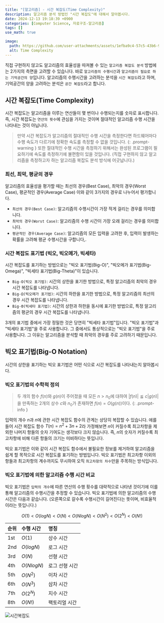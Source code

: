 ```yaml
---
title: "[알고리즘] - 시간 복잡도(Time Complexity)"
description: 알고리즘 분석 방법인 "시간 복잡도"에 대해서 알아봅시다.
date: 2024-12-13 19:18:39 +0900
categories: [Computer Science, 자료구조-알고리즘]
tags: []
use_math: true

image:
  path: https://github.com/user-attachments/assets/1efba9c4-57c5-43b6-9d94-d442b1889b8f
  alt: Time Complexity
---
```


직접 구현하지 않고도 알고리즘의 효율성을 따져볼 수 있는 `알고리즘 복잡도 분석` 방법에는 2가지의 측면을 고려할 수 있습니다. 바로 `알고리즘의 수행시간`과 `알고리즘이 필요로 하는 기억공간의 양`입니다. 알고리즘의 수행시간을 고려하는 분석을 `시간 복잡도`라고 하며, 기억공간의 양을 고려하는 분석은 `공간 복잡도`라고 합니다.

## 시간 복잡도(Time Complexity)
시간 복잡도는 알고리즘을 이루는 연산들이 몇 번이나 수행되는지를 숫자로 표시합니다. 즉, 시간 복잡도는 `연산의 횟수`에 관심을 가지는 것이며 절대적인 알고리즘 수행 시간을 나타내는 것이 아닙니다. 


> 만약 시간 복잡도가 알고리즘의 절대적인 수행 시간을 측정한다면 하드웨어마다 수행 속도가 다르기에 정확한 속도를 측정할 수 없을 것입니다. 
{: .prompt-warning }
또한 절대적인 수행 시간을 측정하기 위해서는 완성된 프로그램이 필요하기에 속도를 측정하기에 불편함이 있을 것입니다. (직접 구현하지 않고 알고리즘을 측정하고자 하는 알고리즘 복잡도 분석 방식에 어긋납니다.)

### 최선, 최악, 평균의 경우
알고리즘의 효율성을 평가할 때는 최선의 경우(Best Case), 최악의 경우(Worst Case), 평균적인 경우(Average Case) 이와 같이 3가지의 경우로 나누어서 평가합니다.

- `최선의 경우(Best Case)`: 알고리즘의 수행시간이 가장 적게 걸리는 경우를 의미합니다.
- `최악의 경우(Worst Case)`: 알고리즘의 수행 시간이 가장 오래 걸리는 경우를 의미합니다. 
- `평균적인 경우(Average Case)`: 알고리즘의 모든 입력을 고려한 후, 입력이 발생하는 확률을 고려해 평균 수행시간을 구합니다,.

### 시간 복잡도 표기법 (빅오, 빅오메가, 빅세타)
시간 복잡도를 표기하는 방법으로는 "빅오 표기법(Big-O)", "빅오메가 표기법(Big-Omega)", "빅세타 표기법(Big-Theta)"이 있습니다.

- `Big-O(빅오 표기법)`: 시간의 상한을 표기한 방법으로, 특정 알고리즘의 최악의 경우 시간 복잡도를 나타냅니다. 
- `Big-Ω(빅오메가 표기법)`: 시간의 하한을 표기한 방법으로, 특정 알고리즘의 최선의 경우 시간 복잡도를 나타냅니다. 
- `Big-Θ(빅세타 표기법)`: 시간의 상한과 하한을 동시에 표기한 방법으로, 특정 알고리즘의 평균의 경우 시간 복잡도를 나타냅니다. 

3개의 표기법 중에서 가장 정밀한 것은 당연히 "빅세타 표기법"입니다. "빅오 표기법"과 "빅세타 표기법"을 주로 사용합니다. 그 중에서도 통상적으로는 "빅오 표기법"을 주로 사용합니다. 그 이유는 알고리즘을 분석할 때 최악의 경우를 주로 고려하기 때문입니다.

## 빅오 표기법(Big-O Notation)
시간의 상한을 표기하는 빅오 표기법은 어떤 식으로 시간 복잡도를 나타내는지 알아봅시다.


### 빅오 표기법의 수학적 정의
> 두 개의 함수 $f(n)$와 $g(n)$이 주어졌을 때 모든 $n > n_0$에 대하여 
> $|f(n)| \leqq c|g(n)|$을 만족하는 2개의 상수 $c$와 $n_0$가 존재하면 $f(n) = O(g(n))$이다.
{: .prompt-info }

입력의 개수 $n$과 $n$에 관한 시간 복잡도 함수의 관계는 상당히 복잡할 수 있습니다.
에를 들어 시간 복잡도 함수 $T(n) = n^2 + 3n + 2$라 가정해보면 $n$이 커질수록 최고차항을 제외한 나머지 항들의 숫자 기여도는 생각보다 크지 않습니다. 즉, $n$의 숫자가 커질수록 최고차항에 비해 다른 항들의 크기는 미비하다는 뜻입니다.

빅오 표기법은 이와 같이 시간 복잡도 함수에서 불필요한 정보를 제거하여 알고리즘을 쉽게 할 목적으로 시간 복잡도를 표기하는 방법입니다. 빅오 표기법은 최고차항 이외의 항들과 최고차항의 계수까지도 무시하여 오직 `최고차항의 차수`만을 주목하는 방식입니다.

### 빅오 표기법에 의한 알고리즘 수행 시간 비교
빅오 표기법은 `입력의 개수`에 따른 연산의 수행 횟수를 대략적으로 나타낸 것이기에 이를 통해 알고리즘의 수행시간을 추정할 수 있습니다. 빅오 표기법에 의한 알고리즘의 수행시간은 다음과 같습니다. (오른쪽으로 갈수록 수행시간이 길어진다는 뜻이며, 비효율적이라는 뜻입니다.)

$$O(1) < O(log N) < O(N) < O(N log N) < O(N^2) < O(2^N) < O(N!)$$

| 순위     | 수행 시간                   | 명칭                           |
:--------- | :-------------------------- | :---------------------------   |
|  1st     | $O(1)$                      | 상수 시간                      |
|  2nd     | $O(log N)$                  | 로그 시간                      |  
|  3rd     | $O(N)$                      | 선형 시간                      | 
|  4th     | $O(N log N)$                | 로그 선형 시간                 | 
|  5th     | $O(N^2)$                    | 이차 시간                      | 
|  6th     | $O(N^3)$                    | 삼차 시간                      | 
|  7th     | $O(2^N)$                    | 지수 시간                      | 
|  8th     | $O(N!)$                     | 팩토리얼 시간                  | 

![시간복잡도](https://github.com/user-attachments/assets/d2193479-6de4-49e6-b0da-b9895956d383)